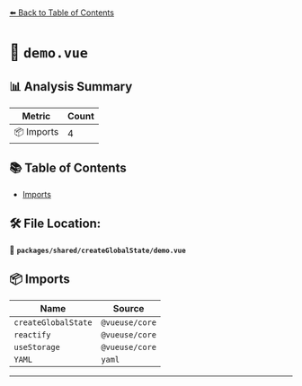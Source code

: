 [⬅️ Back to Table of Contents](../../../index.md)

# 📄 `demo.vue`

## 📊 Analysis Summary

| Metric | Count |
|--------|-------|
| 📦 Imports | 4 |

## 📚 Table of Contents

- [Imports](#imports)

## 🛠️ File Location:
📂 **`packages/shared/createGlobalState/demo.vue`**

## 📦 Imports

| Name | Source |
|------|--------|
| `createGlobalState` | `@vueuse/core` |
| `reactify` | `@vueuse/core` |
| `useStorage` | `@vueuse/core` |
| `YAML` | `yaml` |


---